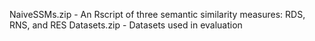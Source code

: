 NaiveSSMs.zip - An Rscript of three semantic similarity measures: RDS, RNS, and RES
Datasets.zip - Datasets used in evaluation
